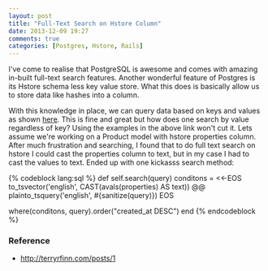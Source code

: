 ```yaml
---
layout: post
title: "Full-Text Search on Hstore Column"
date: 2013-12-09 19:27
comments: true
categories: [Postgres, Hstore, Rails]
---
```


<!-- more -->

I've come to realise that PostgreSQL is awesome and comes with amazing in-built full-text search features. Another wonderful feature of Postgres is its Hstore schema less key value store. What this does is basically allow us to store data like hashes into a column.

With this knowledge in place, we can query data based on keys and values as shown [here](http://schneems.com/post/19298469372/you-got-nosql-in-my-postgres-using-hstore-in-rails). This is fine and great but how does one search by value regardless of key? Using the examples in the above link won't cut it. Lets assume we're working on a Product model with hstore properties column. After much frustration and searching, I found that to do full text search on hstore I could cast the properties column to text, but in my case I had to cast the values to text. Ended up with one kickasss search method:

{% codeblock lang:sql %}
def self.search(query)
  conditons = <<-EOS
    to_tsvector('english', CAST(avals(properties) AS text)) @@ plainto_tsquery('english', #{sanitize(query)})
  EOS

  where(conditons, query).order("created_at DESC")
end
{% endcodeblock %}

### Reference
*  http://terryrfinn.com/posts/1